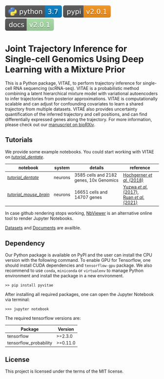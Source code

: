 [![Python](https://raw.githubusercontent.com/jaydu1/VITAE/master/docs/img/badge_python.svg)](https://www.python.org/)
[![PyPI](https://raw.githubusercontent.com/jaydu1/VITAE/master/docs/img/badge_pypi.svg)](https://pypi.org/project/pyvitae/)
[![docs](https://raw.githubusercontent.com/jaydu1/VITAE/master/docs/img/badge_docs.svg)](https://jaydu1.github.io/VITAE/)


# Joint Trajectory Inference for Single-cell Genomics Using Deep Learning with a Mixture Prior

This is a Python package, VITAE, to perform trajectory inference for single-cell RNA sequencing (scRNA-seq). VITAE is a probabilistic method combining a latent hierarchical mixture model with variational autoencoders to infer trajectories from posterior approximations. VITAE is computationally scalable and can adjust for confounding covariates to learn a shared trajectory from multiple datasets. VITAE also provides uncertainty quantification of the inferred trajectory and cell positions, and can find differentially expressed genes along the trajectory. For more information, please check out our [manuscript on bioRXiv](https://www.biorxiv.org/content/10.1101/2020.12.26.424452v3). 

## Tutorials


We provide some example notebooks. You could start working with VITAE on [*tutorial\_dentate*](https://github.com/jaydu1/VITAE/blob/master/tutorials/tutorial_dentate.ipynb).

notebook | system | details | reference
---|---|---|---
[*tutorial\_dentate*](https://github.com/jaydu1/VITAE/blob/master/tutorials/tutorial_dentate.ipynb) | neurons | 3585 cells and 2182 genes, 10x Genomics | [Hochgerner *et al.* (2018)](https://doi.org/10.1038/s41593-017-0056-2)
[*tutorial\_mouse\_brain*](https://github.com/jaydu1/VITAE/blob/master/tutorials/tutorial_mouse_brain.ipynb) | neurons | 16651 cells and 14707 genes | [Yuzwa *et al.* (2017)](https://doi.org/10.1016/j.celrep.2017.12.017),<br> [Ruan *et al.* (2021)](https://doi.org/10.1073/pnas.2018866118)

In case github rendering stops working, [NbViewer](https://nbviewer.jupyter.org/) is an alternative online tool to render Jupyter Notebooks.

[Datasets](https://github.com/jaydu1/VITAE/tree/master/data) and [Documents](https://jaydu1.github.io/VITAE/) are availble.

## Dependency

Our Python package is available on PyPI and the user can install the CPU version with the following command. To enable GPU for Tensorflow, one should install CUDA dependencies and `tensorflow-gpu` package. We also recommend to use `conda`, `miniconda` or `virtualenv` to manage Python environment and install the package in a new environment.

```
>> pip install pyvitae
```

After installing all required packages, one can open the Jupyter Notebook via terminal:

```
>>> jupyter notebook
```

The required tensorflow versions are: 

Package|Version
---|---
tensorflow|>=2.3.0
tensorflow_probability|>=0.11.0

## License
This project is licensed under the terms of the MIT license.
